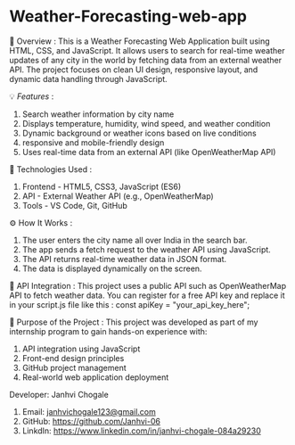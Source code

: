 # Weather-Forecasting-web-app

📌 Overview :
This is a Weather Forecasting Web Application built using HTML, CSS, and JavaScript.
It allows users to search for real-time weather updates of any city in the world by fetching data from an external weather API.
The project focuses on clean UI design, responsive layout, and dynamic data handling through JavaScript.


💡 _Features_ :
1. Search weather information by city name
2. Displays temperature, humidity, wind speed, and weather condition
3. Dynamic background or weather icons based on live conditions
4. responsive and mobile-friendly design
5. Uses real-time data from an external API (like OpenWeatherMap API)



🧠 Technologies Used : 
1. Frontend - HTML5, CSS3, JavaScript (ES6)
2. API      - 	External Weather API (e.g., OpenWeatherMap)
3. Tools    - 	VS Code, Git, GitHub



⚙️ How It Works :
1. The user enters the city name all over India in the search bar.
2. The app sends a fetch request to the weather API using JavaScript.
3. The API returns real-time weather data in JSON format.
4. The data is displayed dynamically on the screen.



🧩 API Integration :
This project uses a public API such as OpenWeatherMap API to fetch weather data.
You can register for a free API key and replace it in your script.js file like this :  const apiKey = "your_api_key_here";



🎯 Purpose of the Project :
This project was developed as part of my internship program to gain hands-on experience with:
1. API integration using JavaScript
2. Front-end design principles
3. GitHub project management
4. Real-world web application deployment



Developer: Janhvi Chogale
1. Email: janhvichogale123@gmail.com
2. GitHub: https://github.com/Janhvi-06
3. LinkdIn: https://www.linkedin.com/in/janhvi-chogale-084a29230
